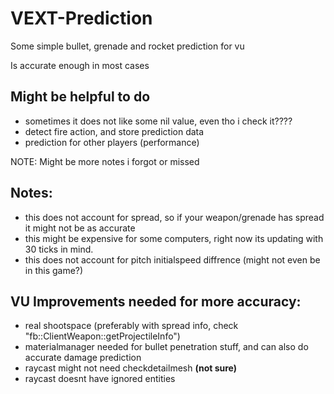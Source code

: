 # VEXT-Prediction

Some simple bullet, grenade and rocket prediction for vu

Is accurate enough in most cases

## Might be helpful to do
- sometimes it does not like some nil value, even tho i check it????
- detect fire action, and store prediction data
- prediction for other players (performance)

NOTE: Might be more notes i forgot or missed
## Notes:
- this does not account for spread, so if your weapon/grenade has spread it might not be as accurate
- this might be expensive for some computers, right now its updating with 30 ticks in mind.
- this does not account for pitch initialspeed diffrence (might not even be in this game?)

## VU Improvements needed for more accuracy:

- real shootspace (preferably with spread info, check "fb::ClientWeapon::getProjectileInfo")
- materialmanager needed for bullet penetration stuff, and can also do accurate damage prediction
- raycast might not need checkdetailmesh **(not sure)**
- raycast doesnt have ignored entities
